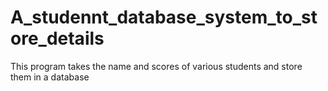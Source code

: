 # A_studennt_database_system_to_store_details
This program takes the name and scores of various students and store them in a database 

